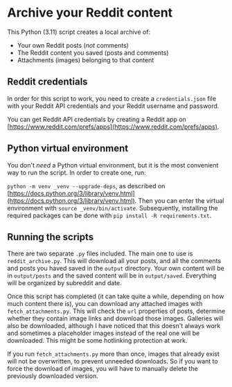 # Archive your Reddit content

This Python (3.11) script creates a local archive of:

- Your own Reddit posts (*not* comments)
- The Reddit content you saved (posts and comments)
- Attachments (images) belonging to that content

## Reddit credentials

In order for this script to work, you need to create a `credentials.json` file with your Reddit API credentials and your Reddit username and password.

You can get Reddit API credentials by creating a Reddit app on [https://www.reddit.com/prefs/apps](https://www.reddit.com/prefs/apps). 

## Python virtual environment

You don't *need* a Python virtual environment, but it is the most convenient way to run the script. In order to create one, run:

`python -m venv _venv --upgrade-deps`, as described on [https://docs.python.org/3/library/venv.html](https://docs.python.org/3/library/venv.html). Then you can enter the virtual environment with `source _venv/bin/activate`. Subsequently, installing the required packages can be done with `pip install -R requirements.txt`.

## Running the scripts

There are two separate `.py` files included. The main one to use is `reddit_archive.py`. This will download all your posts, and all the comments and posts you haved saved in the `output` directory. Your own content will be in `output/posts` and the saved content will be in `output/saved`. Everything will be organized by subreddit and date.

Once this script has completed (it can take quite a while, depending on how much content there is), you can download any attached images with `fetch_attachments.py`. This will check the `url` properties of posts, determine whether they contain image links and download those images. Galleries will also be downloaded, although I have noticed that this doesn't always work and sometimes a placeholder images instead of the real one will be downloaded. This might be some hotlinking protection at work.

If you run `fetch_attachments.py` more than once, images that already exist will not be overwritten, to prevent unneeded downloads. So if you want to force the download of images, you will have to manually delete the previously downloaded version.